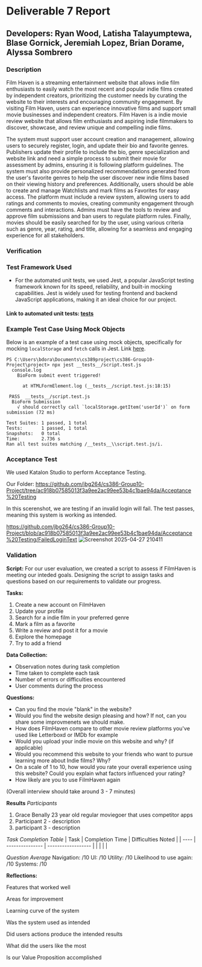 # Deliverable 7 Report
## Developers: Ryan Wood, Latisha Talayumptewa, Blase Gornick, Jeremiah Lopez, Brian Dorame, Alyssa Sombrero


 <!--Provide 1-2 paragraphs to describe your system. This will help us to remember what your system is about. 

Grading criteria (1 point): completeness, language. -->
### Description
Film Haven is a streaming entertainment website that allows indie film enthusiasts to easily watch the most recent and popular indie films created by independent creators, prioritizing the customer needs by curating the website to their interests and encouraging community engagement.  By visiting Film Haven, users can experience innovative films and support small movie businesses and independent creators. Film Haven is a indie movie review website that allows film enthusiasts and aspiring indie filmmakers to discover, showcase, and review unique and compelling indie films. 

The system must support user account creation and management, allowing users to securely register, login, and update their bio and favorite genres. Publishers update their profile to include the bio, genre specialization and website link and need a simple process to submit their movie for assessment by admins, ensuring it is following platform guidelines. The system must also provide personalized recommendations generated from the user's favorite genres to help the user discover new indie films based on their viewing history and preferences. Additionally, users should be able to create and manage Watchlists and mark films as Favorites for easy access. The platform must include a review system, allowing users to add ratings and comments to movies, creating community engagement through comments and interactions. Admins must have the tools to review and approve film submissions and ban users to regulate platform rules. Finally, movies should be easily searched for by the user, using various criteria such as genre, year, rating, and title, allowing for a seamless and engaging experience for all stakeholders.

<!-- Verification aims to ensure that you correctly developed the product. 

For this deliverable, show an example of a unit test that uses mock objects to isolate the class from the rest of the system. 

Test framework you used to develop your tests (e.g., JUnit, unittest, pytest, etc.)
Link to your GitHub folder where your automated unit tests are located.
An example of a test case that makes use of mock objects. Include in your answer a GitHub link to the class being tested and to the test.
A print screen showing the result of the unit tests execution. 
Grading criteria (5 points): adequate choice of a test framework, coverage of the tests, quality of the tests, adequate use of Mock objects, and a print screen showing successful test execution. -->
### Verification

### Test Framework Used ###

- For the automated unit tests, we used Jest, a popular JavaScript testing framework known for its speed, reliability, and built-in mocking capabilities. Jest is widely used for testing frontend and backend JavaScript applications, making it an ideal choice for our project.

#### Link to automated unit tests: [__tests__](https://github.com/rmwood367/cs386-Group10-Project/tree/dev6_test/project/__tests__)

### Example Test Case Using Mock Objects ###

Below is an example of a test case using mock objects, specifically for mocking `localStorage` and `fetch` calls in Jest.
Link [here](https://github.com/rmwood367/cs386-Group10-Project/blob/main/project/__tests__/script.test.js).
```
PS C:\Users\bdora\Documents\cs389project\cs386-Group10-Project\project> npx jest __tests__/script.test.js
  console.log
    BioForm submit event triggered!

      at HTMLFormElement.log (__tests__/script.test.js:18:15)

 PASS  __tests__/script.test.js
  BioForm Submission
    √ should correctly call `localStorage.getItem('userId')` on form submission (72 ms)

Test Suites: 1 passed, 1 total
Tests:       1 passed, 1 total
Snapshots:   0 total
Time:        2.736 s
Ran all test suites matching /__tests__\\script.test.js/i.
```









<!-- An acceptance test is a test that verifies the correct implementation of a feature from the user interface perspective. An acceptance test is a black box test (the system is tested without knowledge about its internal implementation). Provide the following information:

Test framework you used to develop your tests (e.g., Selenium, Katalon Studio, Espresso2, Cucumber, etc.)
Link to your GitHub folder where your automated acceptance tests are located.
An example of an acceptance test. Include in your answer a GitHub link to the test and an explanation about the tested feature.
A print screen/video showing the acceptance test execution. 
Grading criteria (7 points): adequate choice of a test framework, coverage of the tests, quality of the tests, adequate example of an acceptance test, print screen/video showing successful tests execution. -->
### Acceptance Test

We used Katalon Studio to perform Acceptance Testing.

Our Folder:
https://github.com/jbg264/cs386-Group10-Project/tree/ac918b07585013f3a9ee2ac99ee53b4c1bae94da/Acceptance%20Testing


In this scerenshot, we are testing if an invalid login will fail. The test passes, meaning this system is working as intended. 

https://github.com/jbg264/cs386-Group10-Project/blob/ac918b07585013f3a9ee2ac99ee53b4c1bae94da/Acceptance%20Testing/FailedLoginText
![Screenshot 2025-04-27 210411](https://github.com/user-attachments/assets/1b2f500b-1746-4751-ac51-24bcf56618ce)
<!-- At the beginning of the semester, you talked to the clients/potential users to understand their needs. Now it is time to check if you are on the right track by conducting some user evaluation on the actual system. Include in this deliverable the following information:

Script: The script should have the tasks that you gave to the user, what data you collected, and the questions you asked. In particular, do not forget to add questions about the users’ general impressions. You can ask open questions (e.g., How would you describe the homepage of our app? How do you compare our system to the competitor X?) or closed questions (On a scale of 1 to 10, how would you rate the layout of our application? On the same scale, how likely would you use the system in its current state?). Take a look at the inception and requirements deliverables to help create the script. Design a script to check if you are achieving your initial goals and if the features are implemented in a satisfactory way. 

Results: Conduct the user evaluation with at least 3 users. Report the data that you collected.

Reflections: Reflect on what you observed. Some questions that you can explore: What features worked well? What can be changed? How is the learning curve of your system? Did the users perform the tasks as you expected? Did the users’ actions produce the results they expected? What did the users like the most? Is your value proposition accomplished? 

Grading criteria (17 points): adequate script, adequate report of the results, adequate reflection, language. -->
### Validation
**Script:**
For our user evaluation, we created a script to assess if FilmHaven is meeting our inteded goals. Designing the script to assign tasks and questions based on our requirements to validate our progress. 

**Tasks:**
 1. Create a new account on FilmHaven
 2. Update your profile
 3. Search for a indie film in your preferred genre
 4. Mark a film as a favorite
 5. Write a review and post it for a movie
 6. Explore the homepage
 7. Try to add a friend

**Data Collection:**
 - Observation notes during task completion
 - Time taken to complete each task
 - Number of errors or difficulties encountered
 - User comments during the process

 **Questions:**
 - Can you find the movie "blank" in the website?
 - Would you find the website design pleasing and how? If not, can you share some improvmenets we should make.
 - How does FilmHaven compare to other movie review platforms you've used like Letterboxd or IMDb for example
 - Would you upload your indie movie on this website and why? (if applicable)
 - Would you recommend this website to your friends who want to pursue learning more about Indie films? Why?
 - On a scale of 1 to 10, how would you rate your overall experience using this website? Could you explain what factors influenced your rating?
 - How likely are you to use FilmHaven again

 (Overall interview should take around 3 - 7 minutes)

**Results**
*Participants*
 1. Grace Benally 23 year old regular moviegoer that uses competitor apps
 2. Participant 2 - description
 3. participant 3 - description

*Task Completion Table*
| Task | Completion Time | Difficulties Noted |
| ---- | --------------- | ------------------ |
|      |                 |                    |

*Question Average*
Navigation: /10 
UI: /10
Utility: /10
Likelihood to use again: /10
Systems: /10

**Reflections:**

Features that worked well 

Areas for improvement

Learning curve of the system 

Was the system used as intended

Did users actions produce the intended results

What did the users like the most

Is our Value Proposition accomplished

